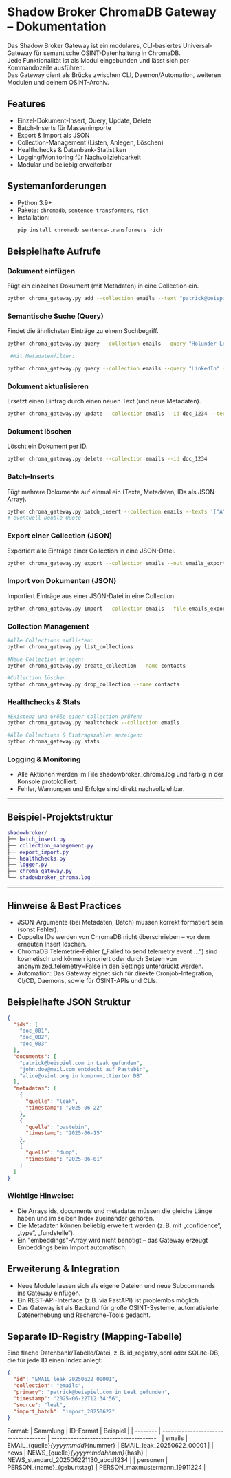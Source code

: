 # Shadow Broker ChromaDB Gateway – Dokumentation

Das Shadow Broker Gateway ist ein modulares, CLI-basiertes Universal-Gateway für semantische OSINT-Datenhaltung in ChromaDB.  
Jede Funktionalität ist als Modul eingebunden und lässt sich per Kommandozeile ausführen.  
Das Gateway dient als Brücke zwischen CLI, Daemon/Automation, weiteren Modulen und deinem OSINT-Archiv.

## Features

- Einzel-Dokument-Insert, Query, Update, Delete
- Batch-Inserts für Massenimporte
- Export & Import als JSON
- Collection-Management (Listen, Anlegen, Löschen)
- Healthchecks & Datenbank-Statistiken
- Logging/Monitoring für Nachvollziehbarkeit
- Modular und beliebig erweiterbar

## Systemanforderungen

- Python 3.9+
- Pakete: `chromadb`, `sentence-transformers`, `rich`
- Installation:
  ```bash
  pip install chromadb sentence-transformers rich
  ```

## Beispielhafte Aufrufe
### Dokument einfügen
Fügt ein einzelnes Dokument (mit Metadaten) in eine Collection ein.
 ```bash
 python chroma_gateway.py add --collection emails --text "patrick@beispiel.com in Leak gefunden" --metadata '"{""quelle"": ""leak"", ""timestamp"": ""2025-06-22""}"'
 ```

### Semantische Suche (Query)
Findet die ähnlichsten Einträge zu einem Suchbegriff.
 ```bash
 python chroma_gateway.py query --collection emails --query "Holunder Leak LinkedIn" --n 5
 
  #Mit Metadatenfilter:

 python chroma_gateway.py query --collection emails --query "LinkedIn" --filters '{"quelle": "leak"}'
 ```

### Dokument aktualisieren
Ersetzt einen Eintrag durch einen neuen Text (und neue Metadaten).
 ```bash
python chroma_gateway.py update --collection emails --id doc_1234 --text "Neuer Text" --metadata '{""confidence"": 0.99}'
 ```

### Dokument löschen
Löscht ein Dokument per ID.
 ```bash
 python chroma_gateway.py delete --collection emails --id doc_1234
 ```

### Batch-Inserts
Fügt mehrere Dokumente auf einmal ein (Texte, Metadaten, IDs als JSON-Array).
 ```bash
 python chroma_gateway.py batch_insert --collection emails --texts '["A","B","C"]' --metadatas '[{"quelle": "a"},{"quelle": "b"},{"quelle": "c"}]' --ids '["doc1","doc2","doc3"]'
 # eventuell Double Quote
 ```

### Export einer Collection (JSON)
Exportiert alle Einträge einer Collection in eine JSON-Datei.
 ```bash
 python chroma_gateway.py export --collection emails --out emails_export.json
 ```

### Import von Dokumenten (JSON)
Importiert Einträge aus einer JSON-Datei in eine Collection.
 ```bash
 python chroma_gateway.py import --collection emails --file emails_export.json
 ```

### Collection Management
 ```bash
 #Alle Collections auflisten:
 python chroma_gateway.py list_collections

 #Neue Collection anlegen:
 python chroma_gateway.py create_collection --name contacts

 #Collection löschen:
 python chroma_gateway.py drop_collection --name contacts
 ```

### Healthchecks & Stats
 ```bash
 #Existenz und Größe einer Collection prüfen:
 python chroma_gateway.py healthcheck --collection emails

 #Alle Collections & Eintragszahlen anzeigen:
 python chroma_gateway.py stats
 ```

### Logging & Monitoring
- Alle Aktionen werden im File shadowbroker_chroma.log und farbig in der Konsole protokolliert.
- Fehler, Warnungen und Erfolge sind direkt nachvollziehbar.

---

## Beispiel-Projektstruktur

```lua
shadowbroker/
├── batch_insert.py
├── collection_management.py
├── export_import.py
├── healthchecks.py
├── logger.py
├── chroma_gateway.py
└── shadowbroker_chroma.log
```

---
## Hinweise & Best Practices

- JSON-Argumente (bei Metadaten, Batch) müssen korrekt formatiert sein (sonst Fehler).
- Doppelte IDs werden von ChromaDB nicht überschrieben – vor dem erneuten Insert löschen.
- ChromaDB Telemetrie-Fehler („Failed to send telemetry event …“) sind kosmetisch und können ignoriert oder durch Setzen von anonymized_telemetry=False in den Settings unterdrückt werden.
- Automation: Das Gateway eignet sich für direkte Cronjob-Integration, CI/CD, Daemons, sowie für OSINT-APIs und CLIs.

## Beispielhafte JSON Struktur
```json
{
  "ids": [
    "doc_001",
    "doc_002",
    "doc_003"
  ],
  "documents": [
    "patrick@beispiel.com in Leak gefunden",
    "john.doe@mail.com entdeckt auf Pastebin",
    "alice@osint.org in kompromittierter DB"
  ],
  "metadatas": [
    {
      "quelle": "leak",
      "timestamp": "2025-06-22"
    },
    {
      "quelle": "pastebin",
      "timestamp": "2025-06-15"
    },
    {
      "quelle": "dump",
      "timestamp": "2025-06-01"
    }
  ]
}
```

### Wichtige Hinweise:
- Die Arrays ids, documents und metadatas müssen die gleiche Länge haben und im selben Index zueinander gehören.
- Die Metadaten können beliebig erweitert werden (z. B. mit „confidence“, „type“, „fundstelle“).
- Ein "embeddings"-Array wird nicht benötigt – das Gateway erzeugt Embeddings beim Import automatisch.

## Erweiterung & Integration

- Neue Module lassen sich als eigene Dateien und neue Subcommands ins Gateway einfügen.
- Ein REST-API-Interface (z.B. via FastAPI) ist problemlos möglich.
- Das Gateway ist als Backend für große OSINT-Systeme, automatisierte Datenerhebung und Recherche-Tools gedacht.

## Separate ID-Registry (Mapping-Tabelle)
Eine flache Datenbank/Tabelle/Datei, z. B. id_registry.jsonl oder SQLite-DB, die für jede ID einen Index anlegt:
```json
{
  "id": "EMAIL_leak_20250622_00001",
  "collection": "emails",
  "primary": "patrick@beispiel.com in Leak gefunden",
  "timestamp": "2025-06-22T12:34:56",
  "source": "leak",
  "import_batch": "import_20250622"
}
```

Format:
| Sammlung | ID-Format                            | Beispiel                               |
| -------- | ------------------------------------ | -------------------------------------- |
| emails   | EMAIL\_{quelle}*{yyyymmdd}*{nummer}  | EMAIL\_leak\_20250622\_00001           |
| news     | NEWS\_{quelle}*{yyyymmddhhmm}*{hash} | NEWS\_standard\_202506221130\_abcd1234 |
| personen | PERSON\_{name}\_{geburtstag}         | PERSON\_maxmustermann\_19911224        |
